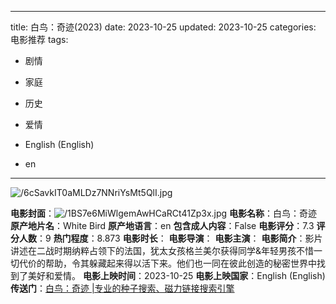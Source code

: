 
---
title: 白鸟：奇迹(2023)
date: 2023-10-25
updated: 2023-10-25
categories: 电影推荐
tags:

- 剧情
- 家庭
- 历史
- 爱情

- English (English)
- en
---

<img src="https://image.tmdb.org/t/p/original/6cSavkIT0aMLDz7NNriYsMt5QlI.jpg" alt="/6cSavkIT0aMLDz7NNriYsMt5QlI.jpg" title="/6cSavkIT0aMLDz7NNriYsMt5QlI.jpg">

**电影封面**：<img src="https://image.tmdb.org/t/p/w200/1BS7e6MiWlgemAwHCaRCt41Zp3x.jpg" alt="/1BS7e6MiWlgemAwHCaRCt41Zp3x.jpg" title="/1BS7e6MiWlgemAwHCaRCt41Zp3x.jpg">
**电影名称**：白鸟：奇迹
**原产地片名**：White Bird
**原产地语言**：en
**包含成人内容**：False
**电影评分**：7.3
**评分人数**：9
**热门程度**：8.873
**电影时长**：
**电影导演**：
**电影主演**：
**电影简介**：影片讲述在二战时期纳粹占领下的法国，犹太女孩格兰美尔获得同学&年轻男孩不惜一切代价的帮助，令其躲藏起来得以活下来。他们也一同在彼此创造的秘密世界中找到了美好和爱情。
**电影上映时间**：2023-10-25
**电影上映国家**：English (English)
**传送门**：[白鸟：奇迹 |专业的种子搜索、磁力链接搜索引擎](https://movie.amd794.com:2083/?search=White%20Bird&ordering=&mode=match_phrase&page_size=10&page=1)

